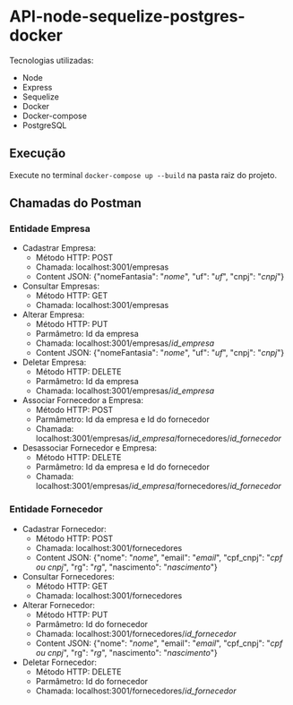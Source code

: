 # API-node-sequelize-postgres-docker

Tecnologias utilizadas:
* Node
* Express
* Sequelize
* Docker
* Docker-compose
* PostgreSQL

## Execução
Execute no terminal `docker-compose up --build` na pasta raiz do projeto.

## Chamadas do Postman
### Entidade Empresa
* Cadastrar Empresa:
  * Método HTTP: POST
  * Chamada: localhost:3001/empresas
  * Content JSON: {"nomeFantasia": "*nome*", "uf": "*uf*", "cnpj": "*cnpj*"}
* Consultar Empresas:
  * Método HTTP: GET
  * Chamada: localhost:3001/empresas
* Alterar Empresa:
  * Método HTTP: PUT
  * Parmâmetro: Id da empresa
  * Chamada: localhost:3001/empresas/*id_empresa*
  * Content JSON: {"nomeFantasia": "*nome*", "uf": "*uf*", "cnpj": "*cnpj*"}
* Deletar Empresa:
  * Método HTTP: DELETE
  * Parmâmetro: Id da empresa
  * Chamada: localhost:3001/empresas/*id_empresa*
* Associar Fornecedor a Empresa:
  * Método HTTP: POST
  * Parmâmetro: Id da empresa e Id do fornecedor
  * Chamada: localhost:3001/empresas/*id_empresa*/fornecedores/*id_fornecedor*
* Desassociar Fornecedor e Empresa:
  * Método HTTP: DELETE
  * Parmâmetro: Id da empresa e Id do fornecedor
  * Chamada: localhost:3001/empresas/*id_empresa*/fornecedores/*id_fornecedor*
### Entidade Fornecedor
* Cadastrar Fornecedor:
  * Método HTTP: POST
  * Chamada: localhost:3001/fornecedores
  * Content JSON: {"nome": "*nome*", "email": "*email*", "cpf_cnpj": "*cpf ou cnpj*", "rg": "*rg*", "nascimento": "*nascimento*"}
* Consultar Fornecedores:
  * Método HTTP: GET
  * Chamada: localhost:3001/fornecedores
* Alterar Fornecedor:
  * Método HTTP: PUT
  * Parmâmetro: Id do fornecedor
  * Chamada: localhost:3001/fornecedores/*id_fornecedor*
  * Content JSON: {"nome": "*nome*", "email": "*email*", "cpf_cnpj": "*cpf ou cnpj*", "rg": "*rg*", "nascimento": "*nascimento*"}
* Deletar Fornecedor:
  * Método HTTP: DELETE
  * Parmâmetro: Id do fornecedor
  * Chamada: localhost:3001/fornecedores/*id_fornecedor*
